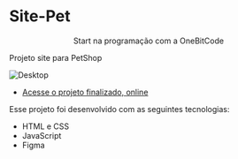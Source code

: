 
# Site-Pet
<p align="center"> Start na programação com a OneBitCode </p>

Projeto site para PetShop

![Desktop](https://github.com/JanaLanza/Petlifecurso/assets/141464844/d776953b-fa09-4af3-9129-7f568a5f7627)

- [Acesse o projeto finalizado, online](https://janalanza.github.io/Petlifecurso/)

 Esse projeto foi desenvolvido com as seguintes tecnologias:

- HTML e CSS
- JavaScript
- Figma
